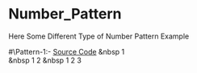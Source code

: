# Number_Pattern

Here Some Different Type of Number Pattern Example

#\Pattern-1:- [Source Code](https://github.com/Mahendra710/Number_Pattern/blob/main/7.1-Number%20Pattern.py)
&nbsp 1  
&nbsp 1 2 
&nbsp 1 2 3  
